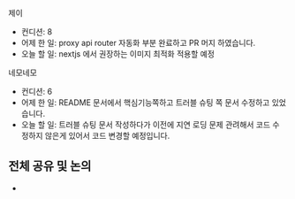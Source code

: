 
제이
- 컨디션: 8
- 어제 한 일:  proxy api router 자동화 부분 완료하고 PR 머지 하였습니다.
- 오늘 할 일: nextjs 에서 권장하는 이미지 최적화 적용할 예정

네모네모
- 컨디션: 6
- 어제 한 일: README 문서에서 핵심기능쪽하고 트러블 슈팅 쪽 문서 수정하고 있었습니다.  
- 오늘 할 일: 트러블 슈팅 문서 작성하다가 이전에 지연 로딩 문제 관려해서 코드 수정하지 않은게 있어서 코드 변경할 예정입니다.

## 전체 공유 및 논의
- 